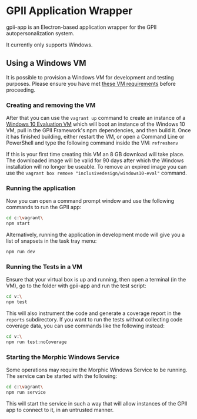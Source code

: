 # GPII Application Wrapper

gpii-app is an Electron-based application wrapper for the GPII autopersonalization system.

It currently only supports Windows.

## Using a Windows VM

It is possible to provision a Windows VM for development and testing purposes. Please ensure you have met
[these VM requirements](https://github.com/GPII/qi-development-environments/#requirements) before proceeding.

### Creating and removing the VM

After that you can use the `vagrant up` command to create an instance of a
[Windows 10 Evaluation VM](https://github.com/idi-ops/packer-windows) which will boot an instance of the Windows 10 VM,
pull in the GPII Framework's npm dependencies, and then build it. Once it has finished building, either restart the VM,
or open a Command Line or PowerShell and type the following command inside the VM: `refreshenv`

If this is your first time creating this VM an 8 GB download will take place. The downloaded image will be valid for 90
days after which the Windows installation will no longer be useable. To remove an expired image you can use the
``vagrant box remove "inclusivedesign/windows10-eval"`` command.

### Running the application

Now you can open a command prompt window and use the following commands to run the GPII app:

```bash
cd c:\vagrant\
npm start
```

Alternatively, running the application in development mode will give you a list of snapsets in the task tray menu:

```bash
npm run dev
```

### Running the Tests in a VM

Ensure that your virtual box is up and running, then open a terminal (in the VM), go to the folder with gpii-app and
run the test script:

```bash
cd v:\
npm test
```

This will also instrument the code and generate a coverage report in the `reports` subdirectory.  If you want to run
the tests without collecting code coverage data, you can use commands like the following instead:

```bash
cd v:\
npm run test:noCoverage
```

### Starting the Morphic Windows Service

Some operations may require the Morphic Windows Service to be running. The service can be started with the following:

```bash
cd c:\vagrant\
npm run service
```

This will start the service in such a way that will allow instances of the GPII app to connect to it, in an untrusted
manner.

